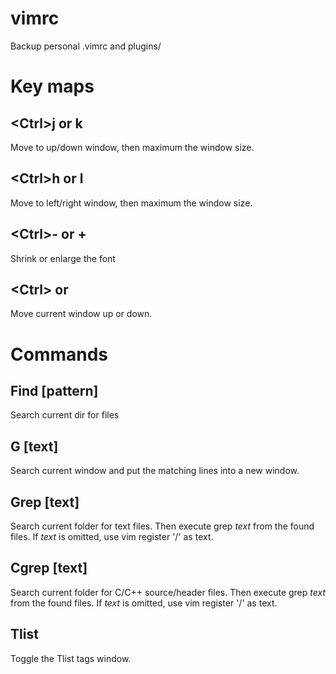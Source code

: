 # vimrc
Backup personal .vimrc and plugins/
# Key maps
## \<Ctrl\>j or <Ctrl>k
Move to up/down window, then maximum the window size.
## \<Ctrl\>h or <Ctrl>l
Move to left/right window, then maximum the window size.
## \<Ctrl\>- or <Ctrl>+
Shrink or enlarge the font
## \<Ctrl\><Up> or <Ctrl><Dn>
Move current window up or down.
# Commands
## Find [pattern]
Search current dir for files
## G [text]
Search current window and put the matching lines into a new window.
## Grep [text]
Search current folder for text files. Then execute grep *text* from the found files. If *text* is omitted, use vim register '/' as text.
## Cgrep [text]
Search current folder for C/C++ source/header files. Then execute grep *text* from the found files. If *text* is omitted, use vim register '/' as text.
## Tlist
Toggle the Tlist tags window.
